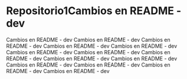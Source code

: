 # Repositorio1Cambios en README - dev
Cambios en README - dev
Cambios en README - dev
Cambios en README - dev
Cambios en README - dev
Cambios en README - dev
Cambios en README - dev
Cambios en README - dev
Cambios en README - dev
Cambios en README - dev
Cambios en README - dev
Cambios en README - dev
Cambios en README - dev
Cambios en README - dev
Cambios en README - dev
